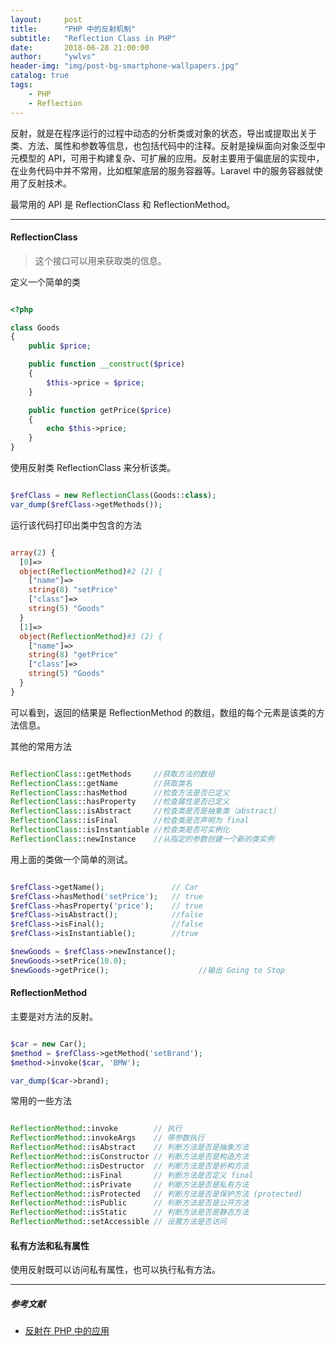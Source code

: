 ```yaml
---
layout:     post
title:      "PHP 中的反射机制"
subtitle:   "Reflection Class in PHP"
date:       2018-06-28 21:00:00
author:     "ywlvs"
header-img: "img/post-bg-smartphone-wallpapers.jpg"
catalog: true
tags:
    - PHP
    - Reflection
---
```


反射，就是在程序运行的过程中动态的分析类或对象的状态，导出或提取出关于类、方法、属性和参数等信息，也包括代码中的注释。反射是操纵面向对象泛型中元模型的 API，可用于构建复杂、可扩展的应用。反射主要用于偏底层的实现中，在业务代码中并不常用，比如框架底层的服务容器等。Laravel 中的服务容器就使用了反射技术。

最常用的 API 是 ReflectionClass 和 ReflectionMethod。

---

#### ReflectionClass

> 这个接口可以用来获取类的信息。

定义一个简单的类

```php

<?php

class Goods
{
    public $price;

    public function __construct($price)
    {
        $this->price = $price;
    }

    public function getPrice($price)
    {
        echo $this->price;
    }
} 

```

使用反射类 ReflectionClass 来分析该类。

```php

$refClass = new ReflectionClass(Goods::class);
var_dump($refClass->getMethods());

```

运行该代码打印出类中包含的方法

```php

array(2) {
  [0]=>
  object(ReflectionMethod)#2 (2) {
    ["name"]=>
    string(8) "setPrice"
    ["class"]=>
    string(5) "Goods"
  }
  [1]=>
  object(ReflectionMethod)#3 (2) {
    ["name"]=>
    string(8) "getPrice"
    ["class"]=>
    string(5) "Goods"
  }
}

```

可以看到，返回的结果是 ReflectionMethod 的数组，数组的每个元素是该类的方法信息。

其他的常用方法

```php

ReflectionClass::getMethods     //获取方法的数组
ReflectionClass::getName        //获取类名
ReflectionClass::hasMethod      //检查方法是否已定义
ReflectionClass::hasProperty    //检查属性是否已定义
ReflectionClass::isAbstract     //检查类是否是抽象类（abstract）
ReflectionClass::isFinal        //检查类是否声明为 final
ReflectionClass::isInstantiable //检查类是否可实例化
ReflectionClass::newInstance    //从指定的参数创建一个新的类实例

```

用上面的类做一个简单的测试。

```php

$refClass->getName();               // Car
$refClass->hasMethod('setPrice');   // true
$refClass->hasProperty('price');    // true
$refClass->isAbstract();            //false
$refClass->isFinal();               //false
$refClass->isInstantiable();        //true

$newGoods = $refClass->newInstance();
$newGoods->setPrice(10.0);
$newGoods->getPrice();                    //输出 Going to Stop

```

#### ReflectionMethod

主要是对方法的反射。

```php

$car = new Car();
$method = $refClass->getMethod('setBrand');
$method->invoke($car, 'BMW');

var_dump($car->brand);

```

常用的一些方法

```php

ReflectionMethod::invoke        // 执行
ReflectionMethod::invokeArgs    // 带参数执行
ReflectionMethod::isAbstract    // 判断方法是否是抽象方法
ReflectionMethod::isConstructor // 判断方法是否是构造方法
ReflectionMethod::isDestructor  // 判断方法是否是析构方法
ReflectionMethod::isFinal       // 判断方法是否定义 final
ReflectionMethod::isPrivate     // 判断方法是否是私有方法
ReflectionMethod::isProtected   // 判断方法是否是保护方法 (protected)
ReflectionMethod::isPublic      // 判断方法是否是公开方法
ReflectionMethod::isStatic      // 判断方法是否是静态方法
ReflectionMethod::setAccessible // 设置方法是否访问

```

#### 私有方法和私有属性

使用反射既可以访问私有属性，也可以执行私有方法。

---

##### 参考文献

+ [反射在 PHP 中的应用](https://laravel-china.org/articles/7538/the-application-of-reflection-in-php)